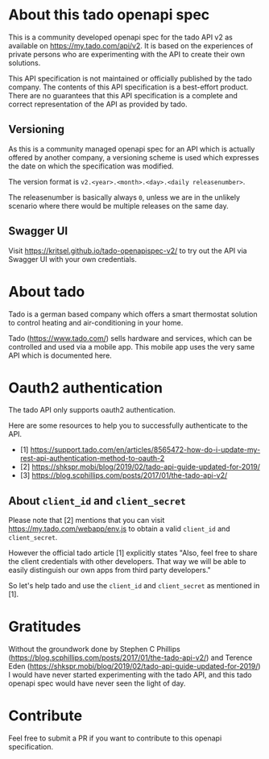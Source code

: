 # About this tado openapi spec

This is a community developed openapi spec for the tado API v2
as available on https://my.tado.com/api/v2.
It is based on the experiences of private persons who are experimenting
with the API to create their own solutions. 

This API specification is not maintained or officially published by the tado company.
The contents of this API specification is a best-effort product.
There are no guarantees that this API specification is a complete and 
correct representation of the API as provided by tado.

## Versioning
As this is a community managed openapi spec for an API which is 
actually offered by another company, a versioning scheme is used
which expresses the date on which the specification was modified.

The version format is `v2.<year>.<month>.<day>.<daily releasenumber>`.

The releasenumber is basically always `0`, unless we are in the unlikely
scenario where there would be multiple releases on the same day.

## Swagger UI
Visit https://kritsel.github.io/tado-openapispec-v2/ to try out the
API via Swagger UI with your own credentials.

# About tado
Tado is a german based company which offers a smart thermostat solution
to control heating and air-conditioning in your home.

Tado (https://www.tado.com/) sells hardware and services, 
which can be controlled and used via a mobile app. 
This mobile app uses the very same API which is documented here.

# Oauth2 authentication
The tado API only supports oauth2 authentication.

Here are some resources to help you to successfully authenticate
to the API.

* [1] https://support.tado.com/en/articles/8565472-how-do-i-update-my-rest-api-authentication-method-to-oauth-2
* [2] https://shkspr.mobi/blog/2019/02/tado-api-guide-updated-for-2019/
* [3] https://blog.scphillips.com/posts/2017/01/the-tado-api-v2/

## About `client_id` and `client_secret`
Please note that [2] mentions that you can visit https://my.tado.com/webapp/env.js to
obtain a valid `client_id` and `client_secret`. 

However the official tado article [1] explicitly states
"Also, feel free to share the client credentials with other developers. 
That way we will be able to easily distinguish our own apps from 
third party developers."

So let's help tado and use the `client_id` and `client_secret` as 
mentioned in [1].

# Gratitudes
Without the groundwork done by Stephen C Phillips (https://blog.scphillips.com/posts/2017/01/the-tado-api-v2/)
and Terence Eden (https://shkspr.mobi/blog/2019/02/tado-api-guide-updated-for-2019/)
I would have never started experimenting with the tado API,
and this tado openapi spec would have never seen the light of day.

# Contribute
Feel free to submit a PR if you want to contribute to this
openapi specification.